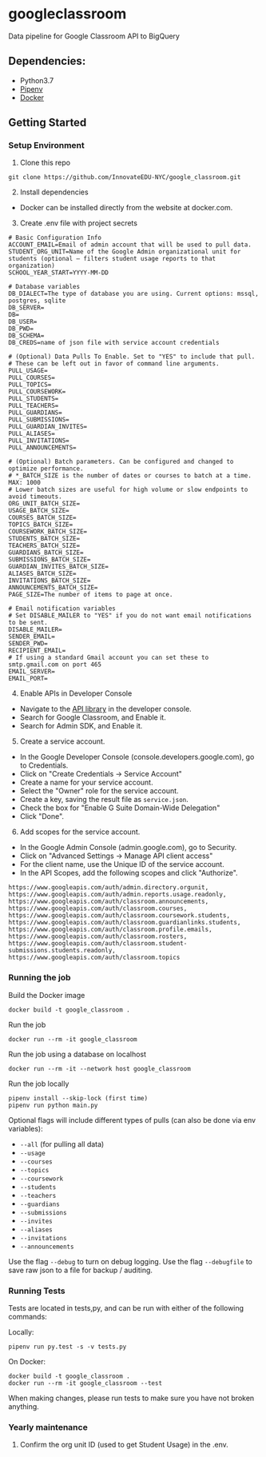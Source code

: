 # googleclassroom

Data pipeline for Google Classroom API to BigQuery

## Dependencies:

- Python3.7
- [Pipenv](https://pipenv.readthedocs.io/en/latest/)
- [Docker](https://www.docker.com/)

## Getting Started

### Setup Environment

1. Clone this repo

```
git clone https://github.com/InnovateEDU-NYC/google_classroom.git
```

2. Install dependencies

- Docker can be installed directly from the website at docker.com.

3. Create .env file with project secrets

```
# Basic Configuration Info
ACCOUNT_EMAIL=Email of admin account that will be used to pull data.
STUDENT_ORG_UNIT=Name of the Google Admin organizational unit for students (optional — filters student usage reports to that organization)
SCHOOL_YEAR_START=YYYY-MM-DD

# Database variables
DB_DIALECT=The type of database you are using. Current options: mssql, postgres, sqlite
DB_SERVER=
DB=
DB_USER=
DB_PWD=
DB_SCHEMA=
DB_CREDS=name of json file with service account credentials

# (Optional) Data Pulls To Enable. Set to "YES" to include that pull.
# These can be left out in favor of command line arguments.
PULL_USAGE=
PULL_COURSES=
PULL_TOPICS=
PULL_COURSEWORK=
PULL_STUDENTS=
PULL_TEACHERS=
PULL_GUARDIANS=
PULL_SUBMISSIONS=
PULL_GUARDIAN_INVITES=
PULL_ALIASES=
PULL_INVITATIONS=
PULL_ANNOUNCEMENTS=

# (Optional) Batch parameters. Can be configured and changed to optimize performance.
# *_BATCH_SIZE is the number of dates or courses to batch at a time. MAX: 1000
# Lower batch sizes are useful for high volume or slow endpoints to avoid timeouts.
ORG_UNIT_BATCH_SIZE=
USAGE_BATCH_SIZE=
COURSES_BATCH_SIZE=
TOPICS_BATCH_SIZE=
COURSEWORK_BATCH_SIZE=
STUDENTS_BATCH_SIZE=
TEACHERS_BATCH_SIZE=
GUARDIANS_BATCH_SIZE=
SUBMISSIONS_BATCH_SIZE=
GUARDIAN_INVITES_BATCH_SIZE=
ALIASES_BATCH_SIZE=
INVITATIONS_BATCH_SIZE=
ANNOUNCEMENTS_BATCH_SIZE=
PAGE_SIZE=The number of items to page at once.

# Email notification variables
# Set DISABLE_MAILER to "YES" if you do not want email notifications to be sent.
DISABLE_MAILER=
SENDER_EMAIL=
SENDER_PWD=
RECIPIENT_EMAIL=
# If using a standard Gmail account you can set these to smtp.gmail.com on port 465
EMAIL_SERVER=
EMAIL_PORT=
```

4. Enable APIs in Developer Console

- Navigate to the [API library](https://console.developers.google.com/apis/library) in the developer console.
- Search for Google Classroom, and Enable it.
- Search for Admin SDK, and Enable it.

5. Create a service account.

- In the Google Developer Console (console.developers.google.com), go to Credentials.
- Click on "Create Credentials -> Service Account"
- Create a name for your service account.
- Select the "Owner" role for the service account.
- Create a key, saving the result file as `service.json`.
- Check the box for "Enable G Suite Domain-Wide Delegation"
- Click "Done".

6. Add scopes for the service account.

- In the Google Admin Console (admin.google.com), go to Security.
- Click on "Advanced Settings -> Manage API client access"
- For the client name, use the Unique ID of the service account.
- In the API Scopes, add the following scopes and click "Authorize".

```
https://www.googleapis.com/auth/admin.directory.orgunit,
https://www.googleapis.com/auth/admin.reports.usage.readonly,
https://www.googleapis.com/auth/classroom.announcements,
https://www.googleapis.com/auth/classroom.courses,
https://www.googleapis.com/auth/classroom.coursework.students,
https://www.googleapis.com/auth/classroom.guardianlinks.students,
https://www.googleapis.com/auth/classroom.profile.emails,
https://www.googleapis.com/auth/classroom.rosters,
https://www.googleapis.com/auth/classroom.student-submissions.students.readonly,
https://www.googleapis.com/auth/classroom.topics
```

### Running the job

Build the Docker image

```
docker build -t google_classroom .
```

Run the job

```
docker run --rm -it google_classroom
```

Run the job using a database on localhost

```
docker run --rm -it --network host google_classroom
```

Run the job locally

```
pipenv install --skip-lock (first time)
pipenv run python main.py
```

Optional flags will include different types of pulls (can also be done via env variables):

- `--all` (for pulling all data)
- `--usage`
- `--courses`
- `--topics`
- `--coursework`
- `--students`
- `--teachers`
- `--guardians`
- `--submissions`
- `--invites`
- `--aliases`
- `--invitations`
- `--announcements`

Use the flag `--debug` to turn on debug logging.
Use the flag `--debugfile` to save raw json to a file for backup / auditing.

### Running Tests

Tests are located in tests,py, and can be run with either of the following commands:

Locally:

```
pipenv run py.test -s -v tests.py
```

On Docker:

```
docker build -t google_classroom .
docker run --rm -it google_classroom --test
```

When making changes, please run tests to make sure you have not broken anything.

### Yearly maintenance

1. Confirm the org unit ID (used to get Student Usage) in the .env.
